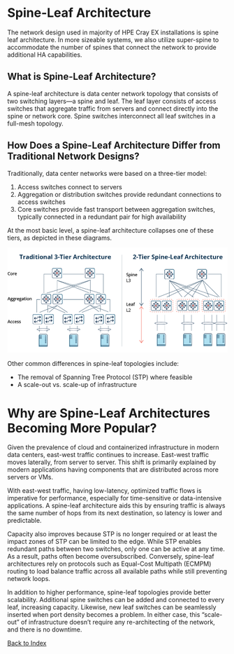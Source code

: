 # Spine-Leaf Architecture

The network design used in majority of HPE Cray EX installations is spine leaf architecture. In more sizeable systems, we also utilize super-spine to accommodate the number of spines that connect the network to provide additional HA capabilities. 

## What is Spine-Leaf Architecture?

A spine-leaf architecture is data center network topology that consists of two switching layers—a spine and leaf. The leaf layer consists of access switches that aggregate traffic from servers and connect directly into the spine or network core. Spine switches interconnect all leaf switches in a full-mesh topology.

## How Does a Spine-Leaf Architecture Differ from Traditional Network Designs?

Traditionally, data center networks were based on a three-tier model:

1. Access switches connect to servers
2. Aggregation or distribution switches provide redundant connections to access switches
3. Core switches provide fast transport between aggregation switches, typically connected in a redundant pair for high availability

At the most basic level, a spine-leaf architecture collapses one of these tiers, as depicted in these diagrams.

![](../../../../img/operations/management_network/architecture_comparison.png)
 
Other common differences in spine-leaf topologies include:

* The removal of Spanning Tree Protocol (STP) where feasible
* A scale-out vs. scale-up of infrastructure

# Why are Spine-Leaf Architectures Becoming More Popular?

Given the prevalence of cloud and containerized infrastructure in modern data centers, east-west traffic continues to increase. East-west traffic moves laterally, from server to server. This shift is primarily explained by modern applications having components that are distributed across more servers or VMs.

With east-west traffic, having low-latency, optimized traffic flows is imperative for performance, especially for time-sensitive or data-intensive applications. A spine-leaf architecture aids this by ensuring traffic is always the same number of hops from its next destination, so latency is lower and predictable.

Capacity also improves because STP is no longer required or at least the impact zones of STP can be limited to the edge. While STP enables redundant paths between two switches, only one can be active at any time. As a result, paths often become oversubscribed. Conversely, spine-leaf architectures rely on protocols such as Equal-Cost Multipath (ECMPM) routing to load balance traffic across all available paths while still preventing network loops.

In addition to higher performance, spine-leaf topologies provide better scalability. Additional spine switches can be added and connected to every leaf, increasing capacity. Likewise, new leaf switches can be seamlessly inserted when port density becomes a problem. In either case, this “scale-out” of infrastructure doesn’t require any re-architecting of the network, and there is no downtime.

[Back to Index](index_aruba.md)